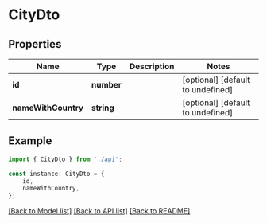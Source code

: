 # CityDto


## Properties

Name | Type | Description | Notes
------------ | ------------- | ------------- | -------------
**id** | **number** |  | [optional] [default to undefined]
**nameWithCountry** | **string** |  | [optional] [default to undefined]

## Example

```typescript
import { CityDto } from './api';

const instance: CityDto = {
    id,
    nameWithCountry,
};
```

[[Back to Model list]](../README.md#documentation-for-models) [[Back to API list]](../README.md#documentation-for-api-endpoints) [[Back to README]](../README.md)
